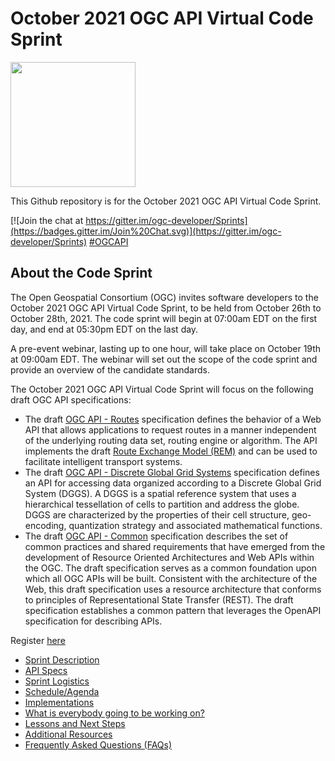 # October 2021 OGC API Virtual Code Sprint

[<img src="http://www.opengeospatial.org/pub/www/files/OGC_Logo_2D_Blue_x_0_0.png" width="200"/>](https://www.opengeospatial.org)

This Github repository is for the October 2021 OGC API Virtual Code Sprint.

[![Join the chat at https://gitter.im/ogc-developer/Sprints](https://badges.gitter.im/Join%20Chat.svg)](https://gitter.im/ogc-developer/Sprints)
[#OGCAPI](https://twitter.com/hashtag/OGCAPI)



About the Code Sprint
----------------

The Open Geospatial Consortium (OGC) invites software developers to the October 2021 OGC API Virtual Code Sprint, to be held from October 26th to October 28th, 2021. The code sprint will begin at 07:00am EDT on the first day, and end at 05:30pm EDT on the last day.

A pre-event webinar, lasting up to one hour, will take place on October 19th at 09:00am EDT. The webinar will set out the scope of the code sprint and provide an overview of the candidate standards.

The October 2021 OGC API Virtual Code Sprint will focus on the following draft OGC API specifications:

* The draft [OGC API - Routes](https://ogcapi.ogc.org/routes) specification defines the behavior of a Web API that allows applications to request routes in a manner independent of the underlying routing data set, routing engine or algorithm. The API implements the draft [Route Exchange Model (REM)](https://docs.ogc.org/DRAFTS/21-001.html) and can be used to facilitate intelligent transport systems.  
* The draft [OGC API - Discrete Global Grid Systems](https://ogcapi.ogc.org/dggs) specification defines an API for accessing data organized according to a Discrete Global Grid System (DGGS). A DGGS is a spatial reference system that uses a hierarchical tessellation of cells to partition and address the globe. DGGS are characterized by the properties of their cell structure, geo-encoding, quantization strategy and associated mathematical functions.
* The draft [OGC API - Common](https://ogcapi.ogc.org/common) specification describes the set of common practices and shared requirements that have emerged from the development of Resource Oriented Architectures and Web APIs within the OGC. The draft specification serves as a common foundation upon which all OGC APIs will be built. Consistent with the architecture of the Web, this draft specification uses a resource architecture that conforms to principles of Representational State Transfer (REST). The draft specification establishes a common pattern that leverages the OpenAPI specification for describing APIs.


Register [here](https://portal.ogc.org/public_ogc/register/211026api_codesprint.php)


* [Sprint Description](./about.adoc)
* [API Specs](./specs.adoc)
* [Sprint Logistics](./logistics.adoc)
* [Schedule/Agenda](./agenda.adoc)
* [Implementations](./implementations.adoc)
* [What is everybody going to be working on?](https://github.com/opengeospatial/ogcapi-code-sprint-2021-10/issues/1)
* [Lessons and Next Steps](./lessonsAndNextSteps.adoc)
* [Additional Resources](./additionalResources.adoc)
* [Frequently Asked Questions (FAQs)](./FAQ.adoc)
